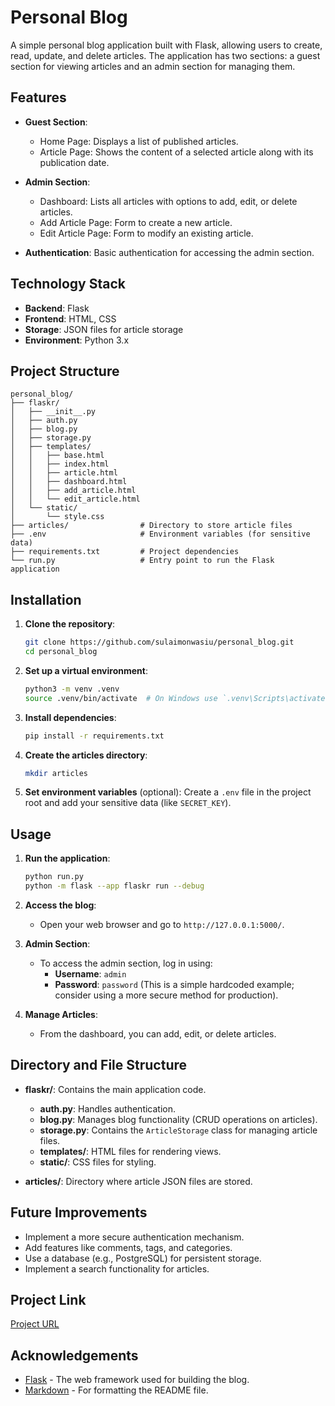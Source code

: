 # Personal Blog

A simple personal blog application built with Flask, allowing users to create, read, update, and delete articles. The application has two sections: a guest section for viewing articles and an admin section for managing them.

## Features

- **Guest Section**:
  - Home Page: Displays a list of published articles.
  - Article Page: Shows the content of a selected article along with its publication date.

- **Admin Section**:
  - Dashboard: Lists all articles with options to add, edit, or delete articles.
  - Add Article Page: Form to create a new article.
  - Edit Article Page: Form to modify an existing article.

- **Authentication**: Basic authentication for accessing the admin section.

## Technology Stack

- **Backend**: Flask
- **Frontend**: HTML, CSS
- **Storage**: JSON files for article storage
- **Environment**: Python 3.x

## Project Structure

```
personal_blog/
├── flaskr/
│   ├── __init__.py
│   ├── auth.py
│   ├── blog.py
│   ├── storage.py
│   ├── templates/
│   │   ├── base.html
│   │   ├── index.html
│   │   ├── article.html
│   │   ├── dashboard.html
│   │   ├── add_article.html
│   │   └── edit_article.html
│   └── static/
│       └── style.css
├── articles/                # Directory to store article files
├── .env                     # Environment variables (for sensitive data)
├── requirements.txt         # Project dependencies
└── run.py                   # Entry point to run the Flask application
```

## Installation

1. **Clone the repository**:
   ```bash
   git clone https://github.com/sulaimonwasiu/personal_blog.git
   cd personal_blog
   ```

2. **Set up a virtual environment**:
   ```bash
   python3 -m venv .venv
   source .venv/bin/activate  # On Windows use `.venv\Scripts\activate`
   ```

3. **Install dependencies**:
   ```bash
   pip install -r requirements.txt
   ```

4. **Create the articles directory**:
   ```bash
   mkdir articles
   ```

5. **Set environment variables** (optional):
   Create a `.env` file in the project root and add your sensitive data (like `SECRET_KEY`).

## Usage

1. **Run the application**:
   ```bash
   python run.py
   python -m flask --app flaskr run --debug
   ```

2. **Access the blog**:
   - Open your web browser and go to `http://127.0.0.1:5000/`.

3. **Admin Section**:
   - To access the admin section, log in using:
     - **Username**: `admin`
     - **Password**: `password` (This is a simple hardcoded example; consider using a more secure method for production).

4. **Manage Articles**:
   - From the dashboard, you can add, edit, or delete articles.

## Directory and File Structure

- **flaskr/**: Contains the main application code.
  - **auth.py**: Handles authentication.
  - **blog.py**: Manages blog functionality (CRUD operations on articles).
  - **storage.py**: Contains the `ArticleStorage` class for managing article files.
  - **templates/**: HTML files for rendering views.
  - **static/**: CSS files for styling.

- **articles/**: Directory where article JSON files are stored.

## Future Improvements

- Implement a more secure authentication mechanism.
- Add features like comments, tags, and categories.
- Use a database (e.g., PostgreSQL) for persistent storage.
- Implement a search functionality for articles.

## Project Link
[Project URL](https://roadmap.sh/projects/personal-blog)


## Acknowledgements

- [Flask](https://flask.palletsprojects.com/) - The web framework used for building the blog.
- [Markdown](https://daringfireball.net/projects/markdown/) - For formatting the README file.


